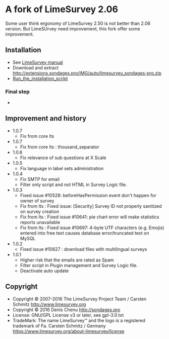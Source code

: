 # A fork of LimeSurvey 2.06 #

Some user think ergonomy of LimeSurvey 2.50 is not better than 2.06 version. But LimeSUrvey need improvement, this fork offer some improvement.

## Installation ##
- See [LimeSurvey manual](https://manual.limesurvey.org/Installation)
- Download and extract <http://extensions.sondages.pro/IMG/auto/limesurvey_sondages-pro.zip>
- [Run_the_installation_script](https://manual.limesurvey.org/Installation#Run_the_installation_script)

### Final step
-
## Improvement and history ##
* 1.0.7
    * Fix from core lts
* 1.0.7
    * Fix from core lts : thousand_separator
* 1.0.6
    * Fix relevance of sub questions at X Scale
* 1.0.5
    * Fix language in label sets administration
* 1.0.4
    * Fix SMTP for email
    * Filter only script and not HTML in Survey Logic file.
* 1.0.3
    * Fixed issue #10528: beforeHasPermission event don't happen for owner of survey
    * Fix from lts : Fixed issue: [Security] Survey ID not properly sanitized on survey creation
    * Fix from lts : Fixed issue #10641: pie chart error will make statistics reports unavailable
    * Fix from lts : Fixed issue #10697: 4-byte UTF characters (e.g. Emojis) entered into free text causes database error/truncated text on MySQL
* 1.0.2
    * Fixed issue #10627 : download files with multilingual surveys
* 1.0.1
    * Higher risk that the emails are rated as Spam
    * Filter script in Plugin management and Survey Logic file.
    * Deactivate auto update


## Copyright ##
- Copyright © 2007-2016 The LimeSurvey Project Team / Carsten Schmitz <http://www.limesurvey.org>
- Copyright © 2016 Denis Chenu <http://sondages.pro>
- License: GNU/GPL License v3 or later, see gpl-3.0.txt
- TradeMark: The name LimeSurvey™ and the logo is a registered trademark of Fa. Carsten Schmitz / Germany <https://www.limesurvey.org/about-limesurvey/license>
